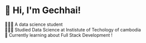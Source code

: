 # 👋 Hi, I'm Gechhai!
👨🏻‍💻 A data science student <br/>
👩🏻‍🎓 Studied Data Science at Instistute of Techology of cambodia<br/>
💭 Currently learning about Full Stack Development !<br/>

<!-- GitHub stats from https://github.com/anuraghazra/github-readme-stats -->
<!--  ![](https://github-readme-stats.vercel.app/api?username=gechhai&theme=radical&hide_border=false&include_all_commits=true&count_private=true)<br/> -->

